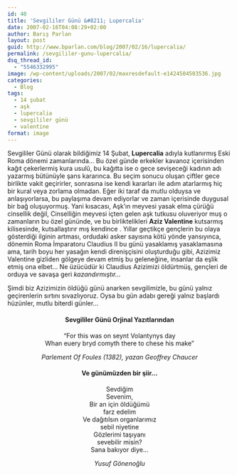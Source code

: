 ```yaml
---
id: 40
title: 'Sevgililer Günü &#8211; Lupercalia'
date: 2007-02-16T04:08:29+02:00
author: Barış Parlan
layout: post
guid: http://www.bparlan.com/blog/2007/02/16/lupercalia/
permalink: /sevgililer-gunu-lupercalia/
dsq_thread_id:
  - "5546332995"
image: /wp-content/uploads/2007/02/maxresdefault-e1424504503536.jpg
categories:
  - Blog
tags:
  - 14 şubat
  - aşk
  - lupercalia
  - sevgililer günü
  - valentine
format: image
---
```

<div class="ttr_start">
</div>

Sevgililer Günü olarak bildiğimiz 14 Şubat, **Lupercalia** adıyla kutlanırmış Eski Roma dönemi zamanlarında&#8230; Bu özel günde erkekler kavanoz içerisinden kağıt çekerlermiş kura usulû, bu kağıtta ise o gece sevişeceği kadının adı yazarmış bütünüyle şans kararınca. Bu seçim sonucu oluşan çiftler gece birlikte vakit geçirirler, sonrasına ise kendi kararları ile adım atarlarmış hiç bir kural veya zorlama olmadan. Eğer iki taraf da mutlu olduysa ve anlaşıyorlarsa, bu paylaşıma devam ediyorlar ve zaman içerisinde duygusal bir bağ oluşuyormuş. Yani kısacası, Aşk&#8217;ın meyvesi yasak elma çürüğü cinsellik değil, Cinselliğin meyvesi içten gelen aşk tutkusu oluveriyor muş o zamanların bu özel gününde, ve bu birliktelikleri **Aziz Valentine** kutsarmış kilisesinde, kutsallaştırır mış kendince . Yıllar geçtikçe gençlerin bu olaya gösterdiği ilginin artması, ordudaki asker sayısına kötü yönde yansıyınca, dönemin Roma İmparatoru Claudius II bu günü yasaklamış yasaklamasına ama, tarih boyu her yasağın kendi direnişçisini oluşturduğu gibi, Azizimiz Valentine gizliden gölgeye devam etmiş bu geleneğine, insanlar da eşlik etmiş ona elbet&#8230; Ne üzücüdür ki Claudius Azizimizi öldürtmüş, gençleri de orduya ve savaşa geri _kazandırmıştır&#8230;_

Şimdi biz Azizimizin öldüğü günü anarken sevgilimizle, bu günü yalnız geçirenlerin sırtını sıvazlıyoruz. Oysa bu gün adabı gereği yalnız başlardı hüzünler, mutlu biterdi günler&#8230;

<h4 align="center">
  Sevgililer Günü Orjinal Yazıtlarından
</h4>

<p align="center">
  &#8220;For this was on seynt Volantynys day<br /> Whan euery bryd comyth there to chese his make&#8221;
</p>

<p align="center">
  <em>Parlement Of Foules (1382), yazan Geoffrey Chaucer</em>
</p>

<h4 align="center">
  Ve günümüzden bir şiir&#8230;
</h4>

<p align="center">
  Sevdiğim<br /> Sevenim,<br /> Bir an için öldüğümü<br /> farz edelim<br /> Ve dağıtılsın organlarımız<br /> sebil niyetine<br /> Gözlerimi taşıyanı<br /> sevebilir misin?<br /> Sana bakıyor diye&#8230;
</p>

<p align="center">
  <em>Yusuf Gönenoğlu</em>
</p>

<div class="ttr_end">
</div>